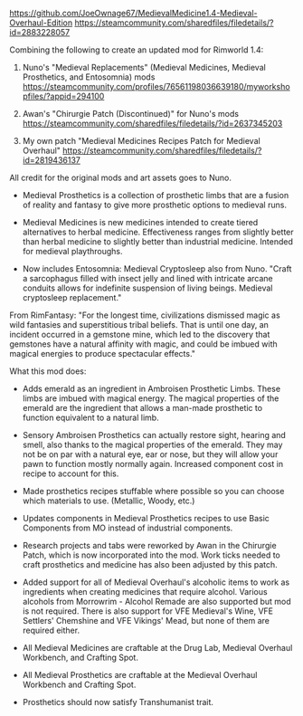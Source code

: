 https://github.com/JoeOwnage67/MedievalMedicine1.4-Medieval-Overhaul-Edition
https://steamcommunity.com/sharedfiles/filedetails/?id=2883228057


Combining the following to create an updated mod for Rimworld 1.4:

1) Nuno's "Medieval Replacements" (Medieval Medicines, Medieval Prosthetics, and Entosomnia) mods
   https://steamcommunity.com/profiles/76561198036639180/myworkshopfiles/?appid=294100

2) Awan's "Chirurgie Patch (Discontinued)" for Nuno's mods 
   https://steamcommunity.com/sharedfiles/filedetails/?id=2637345203

3) My own patch "Medieval Medicines Recipes Patch for Medieval Overhaul"
   https://steamcommunity.com/sharedfiles/filedetails/?id=2819436137
   
All credit for the original mods and art assets goes to Nuno. 

- Medieval Prosthetics is a collection of prosthetic limbs that are a fusion of reality and fantasy to give more prosthetic options to medieval runs.

- Medieval Medicines is new medicines intended to create tiered alternatives to herbal medicine. Effectiveness ranges from slightly better than herbal medicine to slightly better than industrial medicine. Intended for medieval playthroughs.

- Now includes Entosomnia: Medieval Cryptosleep also from Nuno. "Craft a sarcophagus filled with insect jelly and lined with intricate arcane conduits allows for indefinite suspension of living beings. Medieval cryptosleep replacement."



From RimFantasy: "For the longest time, civilizations dismissed magic as wild fantasies and superstitious tribal beliefs. That is until one day, an incident occurred in a gemstone mine, which led to the discovery that gemstones have a natural affinity with magic, and could be imbued with magical energies to produce spectacular effects."



What this mod does:

- Adds emerald as an ingredient in Ambroisen Prosthetic Limbs. These limbs are imbued with magical energy. The magical properties of the emerald are the ingredient that allows a man-made prosthetic to function equivalent to a natural limb.

- Sensory Ambroisen Prosthetics can actually restore sight, hearing and smell, also thanks to the magical properties of the emerald. They may not be on par with a natural eye, ear or nose, but they will allow your pawn to function mostly normally again. Increased component cost in recipe to account for this.

- Made prosthetics recipes stuffable where possible so you can choose which materials to use. (Metallic, Woody, etc.)

- Updates components in Medieval Prosthetics recipes to use Basic Components from MO instead of industrial components.

- Research projects and tabs were reworked by Awan in the Chirurgie Patch, which is now incorporated into the mod. Work ticks needed to craft prosthetics and medicine has also been adjusted by this patch.

- Added support for all of Medieval Overhaul's alcoholic items to work as ingredients when creating medicines that require alcohol. Various alcohols from Morrowrim - Alcohol Remade are also supported but mod is not required. There is also support for VFE Medieval's Wine, VFE Settlers' Chemshine and VFE Vikings' Mead, but none of them are required either.

- All Medieval Medicines are craftable at the Drug Lab, Medieval Overhaul Workbench, and Crafting Spot.

- All Medieval Prosthetics are craftable at the Medieval Overhaul Workbench and Crafting Spot.

- Prosthetics should now satisfy Transhumanist trait. 

